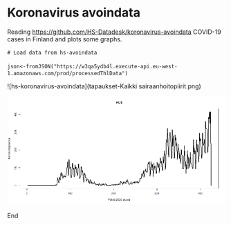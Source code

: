# Koronavirus avoindata

Reading https://github.com/HS-Datadesk/koronavirus-avoindata COVID-19 cases in Finland and plots some graphs.

```
# Load data from hs-avoindata

json<-fromJSON("https://w3qa5ydb4l.execute-api.eu-west-1.amazonaws.com/prod/processedThlData")
```


![hs-koronavirus-avoindata](tapaukset-Kaikki sairaanhoitopiirit.png)


![hs-koronavirus-avoindata](tapaukset-hus.png)

End


 
